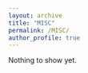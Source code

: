 ```yaml
---
layout: archive
title: "MISC"
permalink: /MISC/
author_profile: true
---
```




Nothing to show yet.